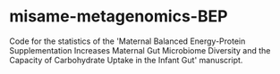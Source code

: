 # misame-metagenomics-BEP
Code for the statistics of the 'Maternal Balanced Energy-Protein Supplementation Increases Maternal Gut Microbiome Diversity and the Capacity of Carbohydrate Uptake in the Infant Gut' manuscript.
